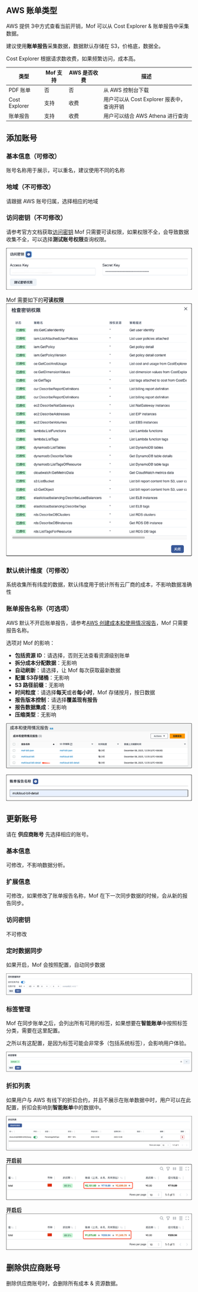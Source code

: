 ## AWS 账单类型
AWS 提供 3中方式查看当前开销，Mof 可以从 Cost Explorer & 账单报告中采集数据。

建议使用**账单报告**采集数据，数据默认存储在 S3，价格底，数据全。

Cost Explorer 根据请求数收费，如果频繁访问，成本高。

| 类型            | Mof 支持 | AWS 是否收费 | 描述                           |
|---------------|--------|----------|------------------------------|
| PDF 账单        | 否      | 否        | 从 AWS 控制台下载                  |
| Cost Explorer | 支持     | 收费       | 用户可以从 Cost Explorer 报表中，查询开销 |
| 账单报告          | 支持     | 收费       | 用户可以结合 AWS Athena 进行查询       |

## 添加账号

### 基本信息（可修改）
账号名称用于展示，可以重名，建议使用不同的名称

### 地域（不可修改）
请跟据 AWS 账号归属，选择相应的地域

### 访问密钥（不可修改）
请参考官方文档获取[访问密钥](https://docs.aws.amazon.com/zh_cn/IAM/latest/UserGuide/id_credentials_access-keys.html#Using_CreateAccessKey)
Mof 只需要可读权限，如果权限不全，会导致数据收集不全，可以选择**测试账号权限**查询权限。

![img.png](img/aws-cred.zh.png)

Mof 需要如下的**可读权限**
![img.png](img/aws-cred-per.zh.png)

### 默认统计维度（可修改）
系统收集所有纬度的数据，默认纬度用于统计所有云厂商的成本，不影响数据准确性

### 账单报告名称（可选项）
AWS 默认不开启账单报告，请参考[AWS 创建成本和使用情况报告](https://docs.aws.amazon.com/zh_cn/cur/latest/userguide/cur-create.html)，Mof 只需要报告名称。

选项对 Mof 的影响：

- **包括资源 ID**：请选择，否则无法查看资源级别账单
- **拆分成本分配数据**：无影响
- **自动刷新**：请选择，让 Mof 每次获取最新数据
- **配置 S3存储桶**：无影响
- **S3 路径前缀**：无影响
- **时间粒度**：请选择**每天**或者**每小时**，Mof 存储按月，按日数据
- **报告版本控制**：请选择**覆盖现有报告**
- **报告数据集成**：无影响
- **压缩类型**：无影响

![img.png](img/aws-cost-report.zh.png)

![img.png](img/aws-report-mof.zh.png)

## 更新账号
请在 **供应商账号** 先选择相应的账号。

### 基本信息
可修改，不影响数据分析。

### 扩展信息
可修改，如果修改了账单报告名称，Mof 在下一次同步数据的时候，会从新的报告同步。

### 访问密钥
不可修改

### 定时数据同步
如果开启，Mof 会按照配置，自动同步数据

![img.png](img/cron.zh.png)

### 标签管理
Mof 在同步账单之后，会列出所有可用的标签，如果想要在**智能账单**中按照标签分类，需要在这里配置。

之所以有这配置，是因为标签可能会非常多（包括系统标签），会影响用户体验。

![img.png](img/tag.zh.png)

### 折扣列表
如果用户与 AWS 有线下的折扣合约，并且不展示在账单数据中时，用户可以在此配置，折扣会影响到**智能账单**中的数据中。

![img.png](img/discount.zh.png)

**开启前**
![img.png](img/discount-before.zh.png)

**开启后**
![img.png](img/discount-after.zh.png)


## 删除供应商账号
删除供应商账号时，会删除所有成本 & 资源数据。